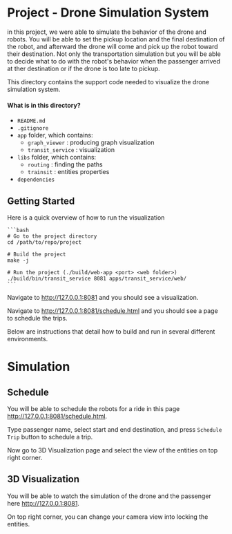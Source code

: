 # Project - Drone Simulation System

in this project, we were able to simulate the behavior of the drone and robots. You will be able to set the pickup location and the final destination of the robot, and afterward the drone will come and pick up the robot toward their destination. Not only the transportation simulation but you will be able to decide what to do with the robot's behavior when the passenger arrived at ther destination or if the drone is too late to pickup.

This directory contains the support code needed to visualize the drone simulation system.

#### What is in this directory?
<ul>
  <li>  <code>README.md</code>
  <li>  <code>.gitignore</code>
  <li>  <code>app</code> folder, which contains:
    <ul>
      <li>  <code>graph_viewer</code> : producing graph visualization
      <li>  <code>transit_service</code> : visualization
    </ul>
  <li>  <code>libs</code> folder, which contains:
    <ul>
      <li>  <code>routing</code> : finding the paths
      <li>  <code>trainsit</code> : entities properties
    </ul>
  <li>  <code>dependencies</code>
</ul>

## Getting Started

Here is a quick overview of how to run the visualization

    ```bash
    # Go to the project directory
    cd /path/to/repo/project
    
    # Build the project
    make -j
    
    # Run the project (./build/web-app <port> <web folder>)
    ./build/bin/transit_service 8081 apps/transit_service/web/
    ```
    
Navigate to http://127.0.0.1:8081 and you should see a visualization.

Navigate to http://127.0.0.1:8081/schedule.html and you should see a page to schedule the trips.

Below are instructions that detail how to build and run in several different environments.  


# Simulation

## Schedule
You will be able to schedule the robots for a ride in this page http://127.0.0.1:8081/schedule.html. 

Type passenger name, select start and end destination, and press `Schedule Trip` button to schedule a trip. 

Now go to 3D Visualization page and select the view of the entities on top right corner.

## 3D Visualization
You will be able to watch the simulation of the drone and the passenger here http://127.0.0.1:8081.

On top right corner, you can change your camera view into locking the entities.
